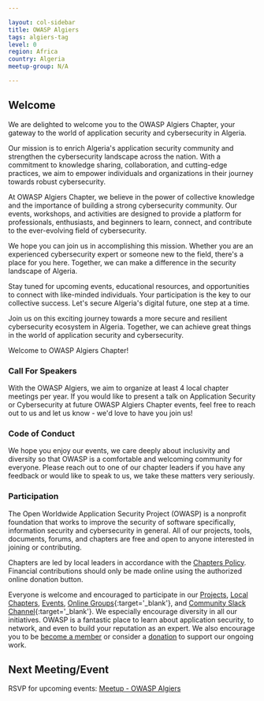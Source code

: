 ```yaml
---

layout: col-sidebar
title: OWASP Algiers
tags: algiers-tag
level: 0
region: Africa
country: Algeria
meetup-group: N/A

---
```


## Welcome

We are delighted to welcome you to the OWASP Algiers Chapter, your gateway to the world of application security and cybersecurity in Algeria.

Our mission is to enrich Algeria's application security community and strengthen the cybersecurity landscape across the nation. With a commitment to knowledge sharing, collaboration, and cutting-edge practices, we aim to empower individuals and organizations in their journey towards robust cybersecurity.

At OWASP Algiers Chapter, we believe in the power of collective knowledge and the importance of building a strong cybersecurity community. Our events, workshops, and activities are designed to provide a platform for professionals, enthusiasts, and beginners to learn, connect, and contribute to the ever-evolving field of cybersecurity.

We hope you can join us in accomplishing this mission. Whether you are an experienced cybersecurity expert or someone new to the field, there's a place for you here. Together, we can make a difference in the security landscape of Algeria.

Stay tuned for upcoming events, educational resources, and opportunities to connect with like-minded individuals. Your participation is the key to our collective success. Let's secure Algeria's digital future, one step at a time.

Join us on this exciting journey towards a more secure and resilient cybersecurity ecosystem in Algeria. Together, we can achieve great things in the world of application security and cybersecurity.

Welcome to OWASP Algiers Chapter!

### Call For Speakers

With the OWASP Algiers, we aim to organize at least 4 local chapter meetings per year. If you would like to present a talk on Application Security or Cybersecurity at future OWASP Algiers Chapter events, feel free to reach out to us and let us know - we'd love to have you join us!

### Code of Conduct

We hope you enjoy our events, we care deeply about inclusivity and diversity so that OWASP is a comfortable and welcoming community for everyone. Please reach out to one of our chapter leaders if you have any feedback or would like to speak to us, we take these matters very seriously.

### Participation
The Open Worldwide Application Security Project (OWASP) is a nonprofit foundation that works to improve the security of software specifically, information security and cybersecurity in general. All of our projects, tools, documents, forums, and chapters are free and open to anyone interested in joining or contributing.

Chapters are led by local leaders in accordance with the [Chapters Policy](/www-policy/operational/chapters). Financial contributions should only be made online using the authorized online donation button. 

Everyone is welcome and encouraged to participate in our [Projects](/projects/), [Local Chapters](/chapters/), [Events](/events/), [Online Groups](https://groups.google.com/a/owasp.com/){:target='_blank'}, and [Community Slack Channel](https://owasp.slack.com/){:target='_blank'}. We especially encourage diversity in all our initiatives. OWASP is a fantastic place to learn about application security, to network, and even to build your reputation as an expert. We also encourage you to be [become a member](/membership/) or consider a [donation](/donate/) to support our ongoing work.

Next Meeting/Event <!-- You should keep this section as it will populate your meetup events -->
---------------------
RSVP for upcoming events: [Meetup - OWASP Algiers](https://www.meetup.com/algiers-open-source-meetup-group/)
